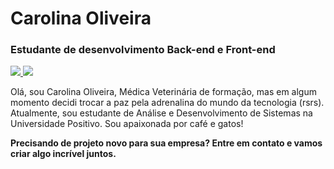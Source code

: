 # Carolina Oliveira

### Estudante de desenvolvimento Back-end e Front-end


<a href="https://www.linkedin.com/in/caarolinas/" target="_blank">
    <img loading="lazy" src="https://img.shields.io/badge/-LinkedIn-%23D3A0FF?style=for-the-badge&logo=linkedin&logoColor=white" target="_blank">
</a>
<a href = "mailto:carolina.dsoliveira@gmail.com">
    <img loading="lazy" src="https://img.shields.io/badge/Gmail-D3A0FF?style=for-the-badge&logo=gmail&logoColor=white" target="_blank">
</a>

Olá, sou Carolina Oliveira, Médica Veterinária de formação, mas em algum momento decidi trocar a paz pela adrenalina do mundo da tecnologia (rsrs). Atualmente, sou estudante de Análise e Desenvolvimento de Sistemas na Universidade Positivo. Sou apaixonada por café e gatos!


**Precisando de projeto novo para sua empresa? Entre em contato e vamos criar algo incrível juntos.**

